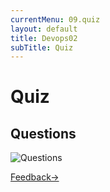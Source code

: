 ```yaml
---
currentMenu: 09.quiz
layout: default
title: Devops02
subTitle: Quiz
---
```


# Quiz

## Questions

![Questions](https://raw.githubusercontent.com/c4xp/Devops02/master/assets/questions.jpg)

[Feedback→](10.feedback.md)